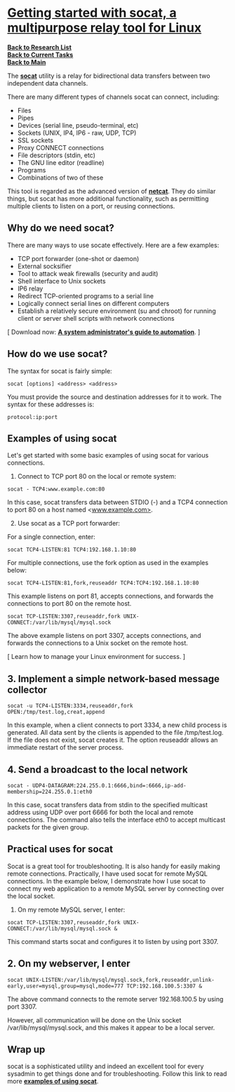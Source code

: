 # **[Getting started with socat, a multipurpose relay tool for Linux](https://www.redhat.com/en/blog/getting-started-socat)**

**[Back to Research List](../../research_list.md)**\
**[Back to Current Tasks](../../../a_status/current_tasks.md)**\
**[Back to Main](../../../README.md)**

The **[socat](https://linux.die.net/man/1/socat)** utility is a relay for bidirectional data transfers between two independent data channels.

There are many different types of channels socat can connect, including:

- Files
- Pipes
- Devices (serial line, pseudo-terminal, etc)
- Sockets (UNIX, IP4, IP6 - raw, UDP, TCP)
- SSL sockets
- Proxy CONNECT connections
- File descriptors (stdin, etc)
- The GNU line editor (readline)
- Programs
- Combinations of two of these

This tool is regarded as the advanced version of **[netcat](https://linux.die.net/man/1/nc)**. They do similar things, but socat has more additional functionality, such as permitting multiple clients to listen on a port, or reusing connections.

## Why do we need socat?

There are many ways to use socate effectively. Here are a few examples:

- TCP port forwarder (one-shot or daemon)
- External socksifier
- Tool to attack weak firewalls (security and audit)
- Shell interface to Unix sockets
- IP6 relay
- Redirect TCP-oriented programs to a serial line
- Logically connect serial lines on different computers
- Establish a relatively secure environment (su and chroot) for running client or server shell scripts with network connections

[ Download now: **[A system administrator's guide to automation](https://www.redhat.com/en/engage/system-administrator-guide-s-202107300146?intcmp=701f20000012ngPAAQ)**. ]

## How do we use socat?

The syntax for socat is fairly simple:

`socat [options] <address> <address>`

You must provide the source and destination addresses for it to work. The syntax for these addresses is:

`protocol:ip:port`

## Examples of using socat

Let's get started with some basic examples of using socat for various connections.

1. Connect to TCP port 80 on the local or remote system:

`socat - TCP4:www.example.com:80`

In this case, socat transfers data between STDIO (-) and a TCP4 connection to port 80 on a host named <www.example.com>.

2. Use socat as a TCP port forwarder:

For a single connection, enter:

`socat TCP4-LISTEN:81 TCP4:192.168.1.10:80`

For multiple connections, use the fork option as used in the examples below:

`socat TCP4-LISTEN:81,fork,reuseaddr TCP4:TCP4:192.168.1.10:80`

This example listens on port 81, accepts connections, and forwards the connections to port 80 on the remote host.

`socat TCP-LISTEN:3307,reuseaddr,fork UNIX-CONNECT:/var/lib/mysql/mysql.sock`

The above example listens on port 3307, accepts connections, and forwards the connections to a Unix socket on the remote host.

[ Learn how to manage your Linux environment for success. ]

## 3. Implement a simple network-based message collector

`socat -u TCP4-LISTEN:3334,reuseaddr,fork OPEN:/tmp/test.log,creat,append`

In this example, when a client connects to port 3334, a new child process is generated. All data sent by the clients is appended to the file /tmp/test.log. If the file does not exist, socat creates it. The option reuseaddr allows an immediate restart of the server process.

## 4. Send a broadcast to the local network

`socat - UDP4-DATAGRAM:224.255.0.1:6666,bind=:6666,ip-add-membership=224.255.0.1:eth0`

In this case, socat transfers data from stdin to the specified multicast address using UDP over port 6666 for both the local and remote connections. The command also tells the interface eth0 to accept multicast packets for the given group.

## Practical uses for socat

Socat is a great tool for troubleshooting. It is also handy for easily making remote connections. Practically, I have used socat for remote MySQL connections. In the example below, I demonstrate how I use socat to connect my web application to a remote MySQL server by connecting over the local socket.

1. On my remote MySQL server, I enter:

`socat TCP-LISTEN:3307,reuseaddr,fork UNIX-CONNECT:/var/lib/mysql/mysql.sock &`

This command starts socat and configures it to listen by using port 3307.

## 2. On my webserver, I enter

`socat UNIX-LISTEN:/var/lib/mysql/mysql.sock,fork,reuseaddr,unlink-early,user=mysql,group=mysql,mode=777 TCP:192.168.100.5:3307 &`

The above command connects to the remote server 192.168.100.5 by using port 3307.

However, all communication will be done on the Unix socket /var/lib/mysql/mysql.sock, and this makes it appear to be a local server.

## Wrap up

socat is a sophisticated utility and indeed an excellent tool for every sysadmin to get things done and for troubleshooting. Follow this link to read more **[examples of using socat](http://www.dest-unreach.org/socat/doc/socat.html#EXAMPLES)**.
